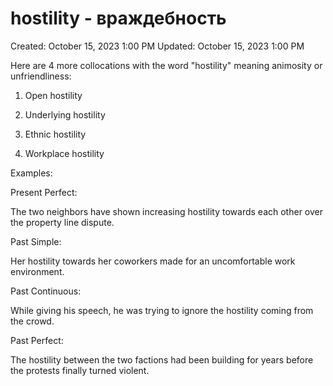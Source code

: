 # hostility - враждебность

Created: October 15, 2023 1:00 PM
Updated: October 15, 2023 1:00 PM

Here are 4 more collocations with the word "hostility" meaning animosity or unfriendliness:

1. Open hostility

2. Underlying hostility

3. Ethnic hostility

4. Workplace hostility

Examples:

Present Perfect:

The two neighbors have shown increasing hostility towards each other over the property line dispute.

Past Simple:

Her hostility towards her coworkers made for an uncomfortable work environment.

Past Continuous:

While giving his speech, he was trying to ignore the hostility coming from the crowd.

Past Perfect:

The hostility between the two factions had been building for years before the protests finally turned violent.